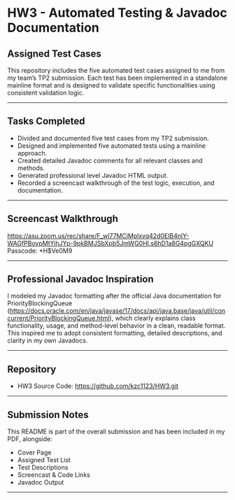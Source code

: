 # HW3 - Automated Testing & Javadoc Documentation

## Assigned Test Cases

This repository includes the five automated test cases assigned to me from my team’s TP2 submission. Each test has been implemented in a standalone mainline format and is designed to validate specific functionalities using consistent validation logic.

---

## Tasks Completed

- Divided and documented five test cases from my TP2 submission.
-  Designed and implemented five automated tests using a mainline approach.
-  Created detailed Javadoc comments for all relevant classes and methods.
-  Generated professional level Javadoc HTML output.
-  Recorded a screencast walkthrough of the test logic, execution, and documentation.

---

## Screencast Walkthrough

https://asu.zoom.us/rec/share/F_wl77MCjMplxvq42d0ElB4nlY-WAGfPBovpMtYihJYp-9pkBMJSbXpb5JmWG0Hl.s6hD1a8G4pgGXQKU 
Passcode: *H$Ve0M9 


---

## Professional Javadoc Inspiration

I modeled my Javadoc formatting after the official Java documentation for 
PriorityBlockingQueue (https://docs.oracle.com/en/java/javase/17/docs/api/java.base/java/util/concurrent/PriorityBlockingQueue.html), which clearly explains class functionality, usage, and method-level behavior in a clean, readable format. This inspired me to adopt consistent formatting, detailed descriptions, and clarity in my own Javadocs.

---

## Repository 

- HW3 Source Code: https://github.com/kzc1123/HW3.git  

---

## Submission Notes

This README is part of the overall submission and has been included in my PDF, alongside:
- Cover Page
- Assigned Test List
- Test Descriptions
- Screencast & Code Links
- Javadoc Output


---


